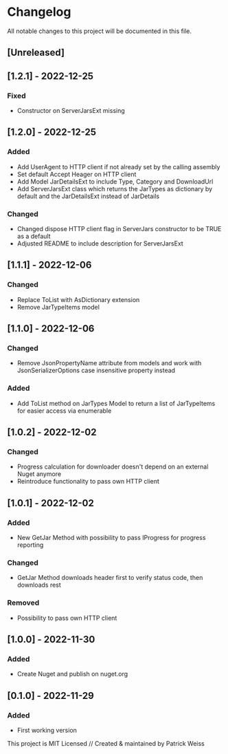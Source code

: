 # Changelog
All notable changes to this project will be documented in this file.

## [Unreleased]


## [1.2.1] - 2022-12-25
### Fixed
- Constructor on ServerJarsExt missing


## [1.2.0] - 2022-12-25
### Added
- Add UserAgent to HTTP client if not already set by the calling assembly
- Set default Accept Heager on HTTP client
- Add Model JarDetailsExt to include Type, Category and DownloadUrl
- Add ServerJarsExt class which returns the JarTypes as dictionary by default and the JarDetailsExt instead of JarDetails

### Changed
- Changed dispose HTTP client flag in ServerJars constructor to be TRUE as a default
- Adjusted README to include description for ServerJarsExt


## [1.1.1] - 2022-12-06
### Changed
- Replace ToList with AsDictionary extension
- Remove JarTypeItems model


## [1.1.0] - 2022-12-06
### Changed
- Remove JsonPropertyName attribute from models and work with JsonSerializerOptions case insensitive property instead

### Added
- Add ToList method on JarTypes Model to return a list of JarTypeItems for easier access via enumerable


## [1.0.2] - 2022-12-02
### Changed
- Progress calculation for downloader doesn't depend on an external Nuget anymore
- Reintroduce functionality to pass own HTTP client


## [1.0.1] - 2022-12-02
### Added
- New GetJar Method with possibility to pass IProgress for progress reporting

### Changed
- GetJar Method downloads header first to verify status code, then downloads rest

### Removed
- Possibility to pass own HTTP client


## [1.0.0] - 2022-11-30
### Added
- Create Nuget and publish on nuget.org


## [0.1.0] - 2022-11-29
### Added
- First working version



This project is MIT Licensed // Created & maintained by Patrick Weiss